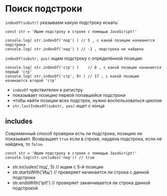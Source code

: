 # Поиск подстроки

`indexOf(substr)` указываем какую подстроку искать:

    const str = 'Ищем подстроку в строке с помощью JavaScript!'

    console.log( str.indexOf('под') ) // 5 , с какой позиции начианется подстрока
    console.log( str.indexOf('над') ) // -1 , подстрока не найдена

`indexOf(substr, pos)` ищем подстроку с определённой позиции:

    console.log( str.indexOf('стр') )    // 8 , с какой позиции начинается первый 'стр'
    console.log( str.indexOf('стр', 9) ) // 17 , с какой позиции начинается второй 'стр'

- `indexOf` чувствителен к регистру
- показывает позицию первой попавшейся подстроки
- чтобы найти позиции всех подстрок, нужно воспользоваться циклом
- `str.lastIndexOf(substr, pos)` ищет с конца

## includes
Современный способ проверки есть ли подстрока, позицию не показывает. Возвращает `true` если в строке, наудена подстрока, если не найдена, то `false`.

    const str = 'Ищем подстроку в строке с помощью JavaScript!'
    console.log(str.includes('под')) // true

- str.includes('под', 5) // ищем с 5-й позиции
- str.startsWith('Ищ')   // проверяет начинается ли строка с данной подстроки
- str.endsWith('ipt!')   // проверяет заканчивается ли строка данной подстрокой
